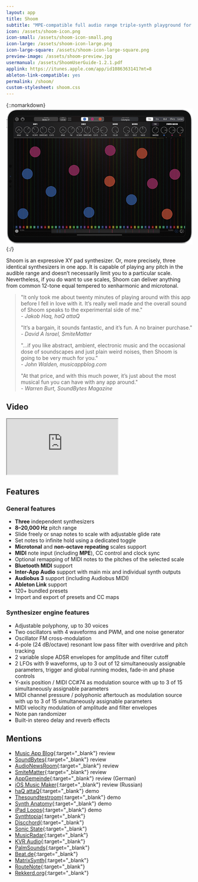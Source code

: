 ```yaml
---
layout: app
title: Shoom
subtitle: "MPE-compatible full audio range triple-synth playground for iPad"
icon: /assets/shoom-icon.png
icon-small: /assets/shoom-icon-small.png
icon-large: /assets/shoom-icon-large.png
icon-large-square: /assets/shoom-icon-large-square.png
preview-image: /assets/shoom-preview.jpg
usermanual: /assets/ShoomUserGuide-1.2.1.pdf
applink: https://itunes.apple.com/app/id1086363141?mt=8
ableton-link-compatible: yes
permalink: /shoom/
custom-stylesheet: shoom.css
---
```


{::nomarkdown}
<img src="/assets/shoom-screen.png" data-rjs="2" class="img-fluid d-block mx-auto mb-3" alt="Shoom">
{:/}

Shoom is an expressive XY pad synthesizer. Or, more precisely, three identical synthesizers in one app. It is capable of playing any pitch in the audible range and doesn’t necessarily limit you to a particular scale. Nevertheless, if you do want to use scales, Shoom can deliver anything from common 12-tone equal tempered to xenharmonic and microtonal.

> "It only took me about twenty minutes of playing around with this app before I fell in love with it. It’s really well made and the overall sound of Shoom speaks to the experimental side of me."   
> _- Jakob Haq, haQ attaQ_
>
> "It’s a bargain, it sounds fantastic, and it’s fun. A no brainer purchase."   
> _- David A Israel, SmiteMatter_
>
> "...if you like abstract, ambient, electronic music and the occasional dose of soundscapes and just plain weird noises, then Shoom is going to be very much for you."   
> _- John Walden, musicappblog.com_
>
> "At that price, and with this much power, it’s just about the most musical fun you can have with any app around."   
> _- Warren Burt, SoundBytes Magazine_

## Video

<div class="embed-responsive embed-responsive-4by3 mb-3">
  <iframe class="embed-responsive-item" src="https://www.youtube.com/embed/cDOn52FOJAQ?list=PLJaQXsZjUetTkk4nBcxQ_PM0eUbXLsl_L" allowfullscreen></iframe>
</div>

## Features

### General features

*	**Three** independent synthesizers
*	**8–20,000 Hz** pitch range
*	Slide freely or snap notes to scale with adjustable glide rate
*	Set notes to infinite hold using a dedicated toggle
*	**Microtonal** and **non-octave repeating** scales support
*	**MIDI** note input (including **MPE**), CC control and clock sync
*	Optional remapping of MIDI notes to the pitches of the selected scale
*	**Bluetooth MIDI** support
*	**Inter-App Audio** support with main mix and individual synth outputs
*	**Audiobus 3** support (including Audiobus MIDI)
*	**Ableton Link** support
*	120+ bundled presets
*	Import and export of presets and CC maps

### Synthesizer engine features

*	Adjustable polyphony, up to 30 voices
*	Two oscillators with 4 waveforms and PWM, and one noise generator
*	Oscillator FM cross-modulation
*	4-pole (24 dB/octave) resonant low pass filter with overdrive and pitch tracking
*	2 variable slope ADSR envelopes for amplitude and filter cutoff
*	2 LFOs with 9 waveforms, up to 3 out of 12 simultaneously assignable parameters, trigger and global running modes, fade-in and phase controls
*	Y-axis position / MIDI CC#74 as modulation source with up to 3 of 15 simultaneously assignable parameters
*	MIDI channel pressure / polyphonic aftertouch as modulation source with up to 3 of 15 simultaneously assignable parameters
*	MIDI velocity modulation of amplitude and filter envelopes
*	Note pan randomizer
*	Built-in stereo delay and reverb effects

## Mentions

* [Music App Blog](http://musicappblog.com/shoom-review/){:target="_blank"} review
* [SoundBytes](http://soundbytesmag.net/music-tablets-shoom-yuri-turov/){:target="_blank"} review
* [AudioNewsRoom](http://audionewsroom.net/2016/04/shoom-review-a-new-ipad-synth-with-plenty-of-va-va-voom.html){:target="_blank"} review
* [SmiteMatter](https://smitematter.com/2016/05/09/shoom-synthesizer-app-review/){:target="_blank"} review
* [AppGemeinde](http://www.appgemeinde.de/2016/04/review-shoom-synthesizer-fuer-atmosphaerische-flaechen-37878/){:target="_blank"} review (German)
* [iOS Music Maker](http://iosmusicmaker.ru/shoom-synthesizer/){:target="_blank"} review (Russian)
* [haQ attaQ](http://thesoundtestroom.com/shoom/){:target="_blank"} demo
* [Thesoundtestroom](http://thesoundtestroom.com/shoom-synthesizer-demo-for-ipad-brilliant-for-soundscapes-and-drones/){:target="_blank"} demo
* [Synth Anatomy](http://www.synthanatomy.com/2016/04/shoom-for-ipad-is-released.html){:target="_blank"} demo
* [iPad Loops](http://ipadloops.com/yuri-turov-shoom-ipad-factory-presets/){:target="_blank"} demo
* [Synthtopia](http://www.synthtopia.com/content/2016/04/17/new-ipad-synth-shoom-offers-three-synth-engines-microtonal-support/){:target="_blank"}
* [Discchord](http://discchord.com/blog/2016/4/16/shoom-by-yuri-turov.html){:target="_blank"}
* [Sonic State](http://www.sonicstate.com/news/2016/04/18/triple-synth-musical-playground-for-ipad-/){:target="_blank"}
* [MusicRadar](http://www.musicradar.com/news/tech/shoom-is-an-ios-synth-that-wants-you-to-get-out-of-your-harmonic-comfort-zone-637088){:target="_blank"}
* [KVR Audio](http://www.kvraudio.com/news/yuri-turov-launches-shoom-synthesizer-for-ipad-33280){:target="_blank"}
* [PalmSounds](https://palmsounds.net/2016/04/16/shoom-synthesizer-has-arrived/){:target="_blank"}
* [Beat.de](http://www.beat.de/news/shoom-ungewoehnlichen-toenen-10063514.html){:target="_blank"}
* [MatrixSynth](http://www.matrixsynth.com/2016/04/shoom-synthesizer-for-ipad-released.html){:target="_blank"}
* [RouteNote](http://routenote.com/blog/shoom-gives-you-a-triple-synth-playground-for-ipad/){:target="_blank"}
* [Rekkerd.org](http://rekkerd.org/yuri-turov-releases-shoom-synth-for-ipad/){:target="_blank"}
